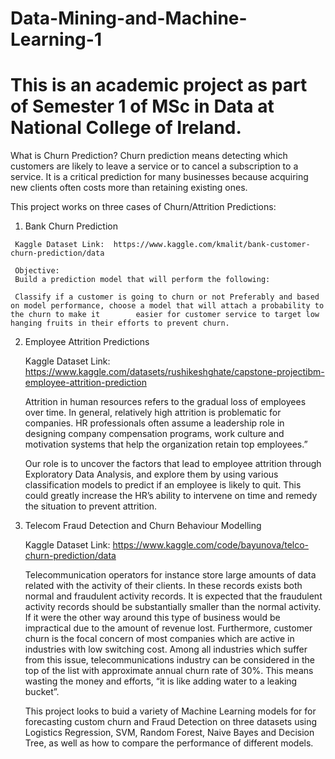 # Data-Mining-and-Machine-Learning-1

This is an academic project as part of Semester 1 of MSc in Data at National College of Ireland.
======================================================================================
What is Churn Prediction?
Churn prediction means detecting which customers are likely to leave a service or to cancel a subscription to a service. It is a critical prediction for many businesses because acquiring new clients often costs more than retaining existing ones.

This project works on three cases of Churn/Attrition Predictions:

   1. Bank Churn Prediction
  
     Kaggle Dataset Link:  https://www.kaggle.com/kmalit/bank-customer-churn-prediction/data
     
     Objective:
     Build a prediction model that will perform the following:
     
     Classify if a customer is going to churn or not Preferably and based on model performance, choose a model that will attach a probability to the churn to make it        easier for customer service to target low hanging fruits in their efforts to prevent churn.
 
  2. Employee Attrition Predictions
  
     Kaggle Dataset Link:  https://www.kaggle.com/datasets/rushikeshghate/capstone-projectibm-employee-attrition-prediction
     
     Attrition in human resources refers to the gradual loss of employees over time. In general, relatively high attrition is problematic for companies. HR                  professionals often assume a leadership role in designing company compensation programs, work culture and motivation systems that help the organization retain top      employees.”
     
     Our role is to uncover the factors that lead to employee attrition through Exploratory Data Analysis, and explore them by using various classification models to        predict if an employee is likely to quit. This could greatly increase the HR’s ability to intervene on time and remedy the situation to prevent attrition.
	
  3. Telecom Fraud Detection and Churn Behaviour Modelling
  
     Kaggle Dataset Link:  https://www.kaggle.com/code/bayunova/telco-churn-prediction/data

     Telecommunication operators for instance store large amounts of data related with the activity of their clients. In these records exists both normal and                fraudulent activity records. It is expected that the fraudulent activity records should be substantially smaller than the normal activity. If it were the other        way around this type of business would be impractical due to the amount of revenue lost. Furthermore, customer churn is the focal concern of most companies which      are active in industries with low switching cost. Among all industries which suffer from this issue, telecommunications industry can be considered in the top of        the list with approximate annual churn rate of 30%. This means wasting the money and efforts, “it is like adding water to a leaking bucket”.

     This project looks to buid a variety of Machine Learning models for for forecasting custom churn and Fraud Detection on three datasets using Logistics Regression,      SVM, Random Forest, Naive Bayes and Decision Tree, as well as how to compare the performance of different models.

